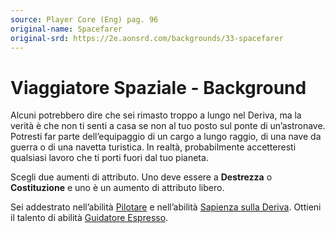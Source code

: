 ```yaml
---
source: Player Core (Eng) pag. 96
original-name: Spacefarer
original-srd: https://2e.aonsrd.com/backgrounds/33-spacefarer
---
```


# Viaggiatore Spaziale - Background

Alcuni potrebbero dire che sei rimasto troppo a lungo nel Deriva, ma la verità è
che non ti senti a casa se non al tuo posto sul ponte di un’astronave. Potresti
far parte dell’equipaggio di un cargo a lungo raggio, di una nave da guerra o di
una navetta turistica. In realtà, probabilmente accetteresti qualsiasi lavoro
che ti porti fuori dal tuo pianeta.

Scegli due aumenti di attributo. Uno deve essere a **Destrezza** o
**Costituzione** e uno è un aumento di attributo libero.

Sei addestrato nell’abilità [Pilotare](/abilita/pilotare) e nell’abilità
[Sapienza sulla Deriva](/abilita/sapienza). Ottieni il talento di abilità
[Guidatore Espresso](/talenti/guidatore-espresso).

